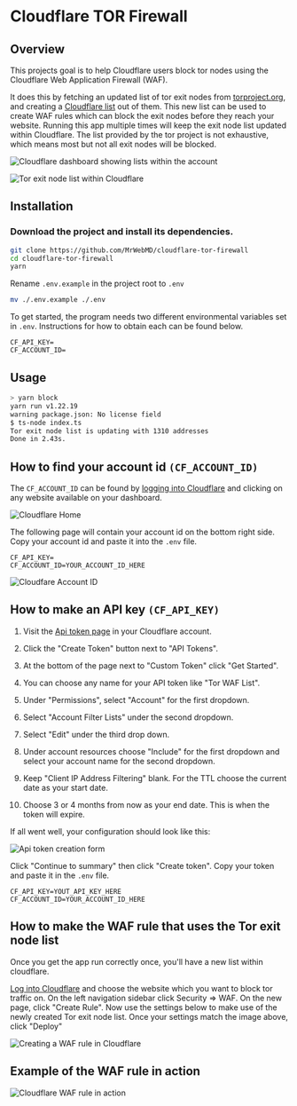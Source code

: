 # Cloudflare TOR Firewall

## Overview

This projects goal is to help Cloudflare users block tor nodes using the Cloudflare Web Application Firewall (WAF).

It does this by fetching an updated list of tor exit nodes from [torproject.org](https://check.torproject.org/torbulkexitlist), and creating a [Cloudflare list](https://developers.cloudflare.com/waf/tools/lists/create-dashboard/) out of them. This new list can be used to create WAF rules which can block the exit nodes before they reach your website. Running this app multiple times will keep the exit node list updated within Cloudflare. The list provided by the tor project is not exhaustive, which means most but not all exit nodes will be blocked.

![Cloudflare dashboard showing lists within the account](./images/custom-lists-view.png)

![Tor exit node list within Cloudflare](./images/tor-exit-node-list.png)

## Installation

### Download the project and install its dependencies.

```sh
git clone https://github.com/MrWebMD/cloudflare-tor-firewall
cd cloudflare-tor-firewall
yarn
```

Rename `.env.example` in the project root to `.env`

```sh
mv ./.env.example ./.env
```

To get started, the program needs two different environmental variables set in `.env`. Instructions for how to obtain each can be found below.

```
CF_API_KEY=
CF_ACCOUNT_ID=
```

## Usage

```sh
> yarn block
yarn run v1.22.19
warning package.json: No license field
$ ts-node index.ts
Tor exit node list is updating with 1310 addresses
Done in 2.43s.

```

## How to find your account id `(CF_ACCOUNT_ID)`

The `CF_ACCOUNT_ID` can be found by [logging into Cloudflare](https://dash.cloudflare.com/) and clicking on any website available on your dashboard.

![Cloudflare Home](./images/cloudflare-home.png)

The following page will contain your account id on the bottom right side. Copy your account id and paste it into the `.env` file.

```
CF_API_KEY=
CF_ACCOUNT_ID=YOUR_ACCOUNT_ID_HERE
```

![Cloudfare Account ID](./images/account-id.png)

## How to make an API key `(CF_API_KEY)`

1. Visit the [Api token page](https://dash.cloudflare.com/profile/api-tokens) in your Cloudflare account.

2. Click the "Create Token" button next to "API Tokens".

3. At the bottom of the page next to "Custom Token" click "Get Started".

4. You can choose any name for your API token like "Tor WAF List".

5. Under "Permissions", select "Account" for the first dropdown.

6. Select "Account Filter Lists" under the second dropdown.

7. Select "Edit" under the third drop down.

8. Under account resources choose "Include" for the first dropdown and select your account name for the second dropdown.

9. Keep "Client IP Address Filtering" blank. For the TTL choose the current date as your start date.

10. Choose 3 or 4 months from now as your end date. This is when the token will expire.

If all went well, your configuration should look like this:

![Api token creation form](./images/api-token-creation.png)

Click "Continue to summary" then click "Create token". Copy your token and paste it in the `.env` file.

```
CF_API_KEY=YOUT_API_KEY_HERE
CF_ACCOUNT_ID=YOUR_ACCOUNT_ID_HERE
```

## How to make the WAF rule that uses the Tor exit node list

Once you get the app run correctly once, you'll have a new list within cloudflare.

[Log into Cloudflare](https://dash.cloudflare.com/) and choose the website which you want to block tor traffic on. On the left navigation sidebar click Security => WAF. On the new page, click "Create Rule". Now use the settings below to make use of the newly created Tor exit node list. Once your settings match the image above, click "Deploy"

![Creating a WAF rule in Cloudflare](./images/waf-rule.png)

## Example of the WAF rule in action

![Cloudflare WAF rule in action](./images/waf-rule-in-action.png)
